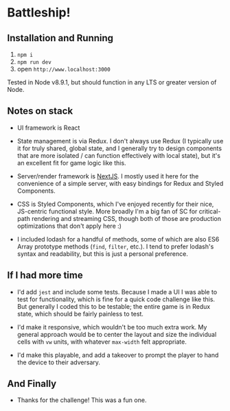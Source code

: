 # Battleship!

## Installation and Running

1.  `npm i`
2.  `npm run dev`
3.  open `http://www.localhost:3000`

Tested in Node v8.9.1, but should function in any LTS or greater version of Node.

## Notes on stack

- UI framework is React

- State management is via Redux. I don't always use Redux (I typically use it for truly shared, global state, and I generally try to design components that are more isolated / can function effectively with local state), but it's an excellent fit for game logic like this.

- Server/render framework is [NextJS](https://github.com/zeit/next.js). I mostly used it here for the convenience of a simple server, with easy bindings for Redux and Styled Components.

- CSS is Styled Components, which I've enjoyed recently for their nice, JS-centric functional style. More broadly I'm a big fan of SC for critical-path rendering and streaming CSS, though both of those are production optimizations that don't apply here :)

- I included lodash for a handful of methods, some of which are also ES6 Array prototype methods (`find`, `filter`, etc.). I tend to prefer lodash's syntax and readability, but this is just a personal preference.

## If I had more time

- I'd add `jest` and include some tests. Because I made a UI I was able to test for functionality, which is fine for a quick code challenge like this. But generally I coded this to be testable; the entire game is in Redux state, which should be fairly painless to test.

- I'd make it responsive, which wouldn't be too much extra work. My general approach would be to center the layout and size the individual cells with `vw` units, with whatever `max-width` felt appropriate.

- I'd make this playable, and add a takeover to prompt the player to hand the device to their adversary.

## And Finally

- Thanks for the challenge! This was a fun one.

